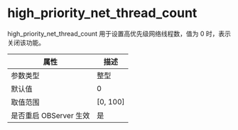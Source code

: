 high_priority_net_thread_count 
===================================================

high_priority_net_thread_count 用于设置高优先级网络线程数，值为 0 时，表示关闭该功能。


|      **属性**      |   **描述**   |
|------------------|------------|
| 参数类型             | 整型         |
| 默认值              | 0          |
| 取值范围             | \[0, 100\] |
| 是否重启 OBServer 生效 | 是          |




